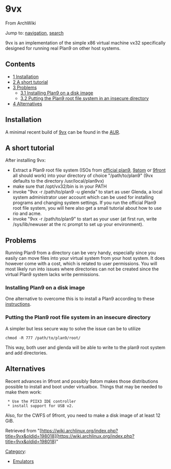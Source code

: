 # 9vx

From ArchWiki

Jump to: [navigation](#column-one), [search](#searchInput)

9vx is an implementation of the simple x86 virtual machine vx32 specifically designed for running real Plan9 on other host systems.

## Contents

*   [1 Installation](#Installation)
*   [2 A short tutorial](#A_short_tutorial)
*   [3 Problems](#Problems)
    *   [3.1 Installing Plan9 on a disk image](#Installing_Plan9_on_a_disk_image)
    *   [3.2 Putting the Plan9 root file system in an insecure directory](#Putting_the_Plan9_root_file_system_in_an_insecure_directory)
*   [4 Alternatives](#Alternatives)

## Installation

A minimal recent build of [9vx](https://aur.archlinux.org/packages.php?ID=49816) can be found in the [AUR](/index.php/AUR "AUR").

## A short tutorial

After installing 9vx:

*   Extract a Plan9 root file system (ISOs from [official plan9](http://www.cs.bell-labs.com/plan9/index.html), [9atom](http://www.quanstro.net/plan9/9atom/) or [9front](http://code.google.com/p/plan9front/) all should work) into your directory of choice "/path/to/plan9" (9vx defaults to the directory /usr/local/plan9vx)
*   make sure that /opt/vx32/bin is in your PATH
*   invoke "9vx -r /path/to/plan9 -u glenda" to start as user Glenda, a local system administrator user account which can be used for installing programs and changing system settings. If you run the official Plan9 root file system, you will here also get a small tutorial about how to use rio and acme.
*   invoke "9vx -r /path/to/plan9" to start as your user (at first run, write /sys/lib/newuser at the rc prompt to set up your environment).

## Problems

Running Plan9 from a directory can be very handy, especially since you easily can move files into your virtual system from your host system. It does however come with a cost, which is related to user permissions. You will most likely run into issues where directories can not be created since the virtual Plan9 system lacks write permissions.

### Installing Plan9 on a disk image

One alternative to overcome this is to install a Plan9 according to these [instructions](http://9fans.net/archive/2010/10/14).

### Putting the Plan9 root file system in an insecure directory

A simpler but less secure way to solve the issue can be to utilize

```
chmod -R 777 /path/to/plan9/root/

```

This way, both user and glenda will be able to write to the plan9 root system and add directories.

## Alternatives

Recent advances in 9front and possibly 9atom makes those distributions possible to install and boot under virtualbox. Things that may be needed to make them work:

```
 * Use the PIIX3 IDE controller
 * install support for USB v2.

```

Also, for the CWFS of 9front, you need to make a disk image of at least 12 GiB.

Retrieved from "[https://wiki.archlinux.org/index.php?title=9vx&oldid=198018](https://wiki.archlinux.org/index.php?title=9vx&oldid=198018)"

[Category](/index.php/Special:Categories "Special:Categories"):

*   [Emulators](/index.php/Category:Emulators "Category:Emulators")